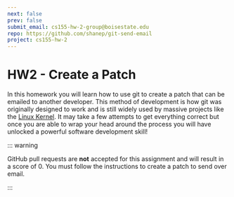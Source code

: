 ```yaml
---
next: false
prev: false
submit_email: cs155-hw-2-group@boisestate.edu
repo: https://github.com/shanep/git-send-email
project: cs155-hw-2
---
```

# HW2 - Create a Patch

In this homework you will learn how to use git to create a patch that can be emailed to another
developer. This method of development is how git was originally designed to work and is still widely
used by massive projects like the [Linux
Kernel](https://www.kernel.org/doc/html/latest/process/submitting-patches.html).  It may take a few
attempts to get everything correct but once you are able to wrap your head around the process you
will have unlocked a powerful software development skill!

::: warning

GitHub pull requests are **not** accepted for this assignment and will result in a score of 0. You
must follow the instructions to create a patch to send over email.

:::


<!--@include: ../../../parts/project-setup-boiler.md -->

<!--@include: ../../../parts/git-email-homework.md -->

<!--@include: ../../../parts/project-submit-boiler.md -->
